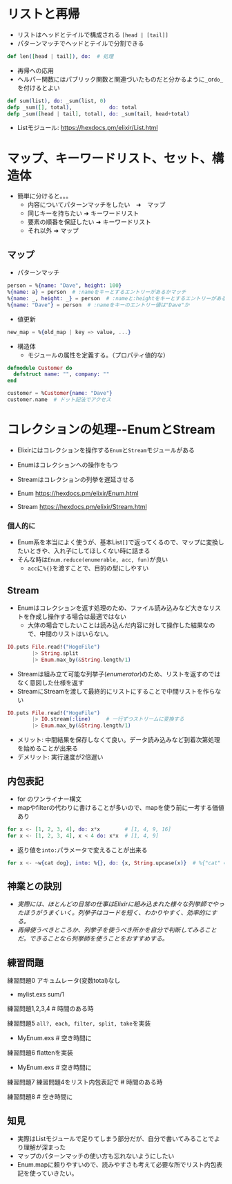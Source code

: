 # リストと再帰
* リストはヘッドとテイルで構成される `[head | [tail]]`
* パターンマッチでヘッドとテイルで分割できる
```ex
def len([head | tail]), do:  # 処理
```

* 再帰への応用
* ヘルパー関数にはパブリック関数と関連づいたものだと分かるように`_`or`do_`を付けるとよい
```ex
def sum(list), do: _sum(list, 0)
defp _sum([], total),            do: total
defp _sum([head | tail], total), do: _sum(tail, head+total)
```

* Listモジュール: https://hexdocs.pm/elixir/List.html


# マップ、キーワードリスト、セット、構造体

* 簡単に分けると。。。
    * 内容についてパターンマッチをしたい　➜　マップ
    * 同じキーを持ちたい ➜ キーワードリスト
    * 要素の順番を保証したい ➜ キーワードリスト
    * それ以外 ➜ マップ

## マップ
* パターンマッチ
```ex
person = %{name: "Dave", height: 100}
%{name: a} = person  # :nameをキーとするエントリーがあるかマッチ
%{name: _, height: _} = person  # :nameと:heightをキーとするエントリーがあるかマッチ
%{name: "Dave"} = person  # :nameをキーのエントリー値は"Dave"か
```

* 値更新
```ex
new_map = %{old_map | key => value, ...}
```

* 構造体
    * モジュールの属性を定義する。（プロパティ値的な）
```ex
defmodule Customer do
  defstruct name: "", company: ""
end

customer = %Customer{name: "Dave"}
customer.name  # ドット記法でアクセス
```

# コレクションの処理--EnumとStream

* Elixirにはコレクションを操作する`Enum`と`Stream`モジュールがある
* Enumはコレクションへの操作をもつ
* Streamはコレクションの列挙を遅延させる

* Enum https://hexdocs.pm/elixir/Enum.html
* Stream https://hexdocs.pm/elixir/Stream.html

### 個人的に
* Enum系を本当によく使うが、基本List`[]`で返ってくるので、マップに変換したいときや、入れ子にしてほしくない時に詰まる
* そんな時は`Enum.reduce(enumerable, acc, fun)`が良い
    * `acc`に`%{}`を渡すことで、目的の型にしやすい

## Stream
* Enumはコレクションを返す処理のため、ファイル読み込みなど大きなリストを作成し操作する場合は最適ではない
    * 大体の場合でしたいことは読み込んだ内容に対して操作した結果なので、中間のリストはいらない。
```ex
IO.puts File.read!("HogeFile")
        |> String.split
        |> Enum.max_by(&String.length/1)
```
* Streamは組み立て可能な列挙子(_enumerator_)のため、リストを返すのではなく意図した仕様を返す
* StreamにStreamを渡して最終的にリストにすることで中間リストを作らない
```ex
IO.puts File.read!("HogeFile")
        |> IO.stream(:line)     # 一行ずつストリームに変換する
        |> Enum.max_by(&String.length/1)
```

* メリット: 中間結果を保存しなくて良い。データ読み込みなど到着次第処理を始めることが出来る
* デメリット: 実行速度が2倍遅い

## 内包表記
* for のワンライナー構文
* mapやfilterの代わりに書けることが多いので、mapを使う前に一考する価値あり
```ex
for x <- [1, 2, 3, 4], do: x*x        # [1, 4, 9, 16]
for x <- [1, 2, 3, 4], x < 4 do: x*x  # [1, 4, 9]
```

* 返り値を`into:`パラメータで変えることが出来る
```ex
for x <- ~w{cat dog}, into: %{}, do: {x, String.upcase(x)}  # %{"cat" => "CAT", "dog" => "DOG"}
```

## 神業との訣別
* _実際には、ほとんどの日常の仕事はElixirに組み込まれた様々な列挙師でやったほうがうまくいく。列挙子はコードを短く、わかりやすく、効率的にする。_
* _再帰使うべきところか、列挙子を使うべき所かを自分で判断してみることだ。できることなら列挙師を使うことをおすすめする。_

## 練習問題
練習問題0 アキュムレータ(変数total)なし
* mylist.exs sum/1

練習問題1,2,3,4  # 時間のある時

練習問題5 `all?, each, filter, split, take`を実装
* MyEnum.exs  # 空き時間に

練習問題6 flattenを実装
* MyEnum.exs  # 空き時間に

練習問題7 練習問題4をリスト内包表記で  # 時間のある時

練習問題8  # 空き時間に


## 知見
* 実際はListモジュールで足りてしまう部分だが、自分で書いてみることでより理解が深まった
* マップのパターンマッチの使い方も忘れないようにしたい
* Enum.mapに頼りやすいので、読みやすさも考えて必要な所でリスト内包表記を使っていきたい。
